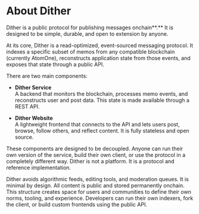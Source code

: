 # **About Dither**

Dither is a public protocol for publishing messages onchain**.** It is designed to be simple, durable, and open to extension by anyone.

At its core, Dither is a read-optimized, event-sourced messaging protocol. It indexes a specific subset of memos from any compatible blockchain (currently AtomOne), reconstructs application state from those events, and exposes that state through a public API.

There are two main components:

* **Dither Service**  
  A backend that monitors the blockchain, processes memo events, and reconstructs user and post data. This state is made available through a REST API.

* **Dither Website**  
  A lightweight frontend that connects to the API and lets users post, browse, follow others, and reflect content. It is fully stateless and open source.

These components are designed to be decoupled. Anyone can run their own version of the service, build their own client, or use the protocol in a completely different way. Dither is not a platform. It is a protocol and reference implementation.

Dither avoids algorithmic feeds, editing tools, and moderation queues. It is minimal by design. All content is public and stored permanently onchain. This structure creates space for users and communities to define their own norms, tooling, and experience. Developers can run their own indexers, fork the client, or build custom frontends using the public API.
